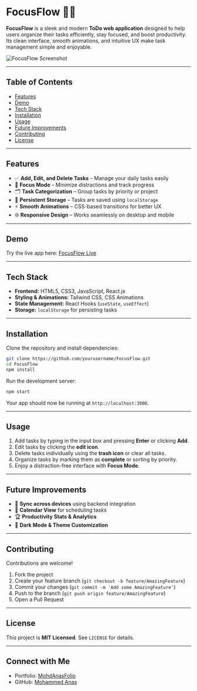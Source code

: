 # FocusFlow 📝✨

**FocusFlow** is a sleek and modern **ToDo web application** designed to help users organize their tasks efficiently, stay focused, and boost productivity. Its clean interface, smooth animations, and intuitive UX make task management simple and enjoyable.

![FocusFlow Screenshot](https://mohdanasfolio.netlify.app/ProjectsImage/FocusFlow.png) 

---

## Table of Contents

* [Features](#features)
* [Demo](#demo)
* [Tech Stack](#tech-stack)
* [Installation](#installation)
* [Usage](#usage)
* [Future Improvements](#future-improvements)
* [Contributing](#contributing)
* [License](#license)

---

## Features

* ✅ **Add, Edit, and Delete Tasks** – Manage your daily tasks easily
* 🎯 **Focus Mode** – Minimize distractions and track progress
* 🗂 **Task Categorization** – Group tasks by priority or project
* 💾 **Persistent Storage** – Tasks are saved using `localStorage`
* ⚡ **Smooth Animations** – CSS-based transitions for better UX
* 🌐 **Responsive Design** – Works seamlessly on desktop and mobile

---

## Demo

Try the live app here: [FocusFlow Live](https://mohdanasfolio.netlify.app/)

---

## Tech Stack

* **Frontend:** HTML5, CSS3, JavaScript, React.js
* **Styling & Animations:** Tailwind CSS, CSS Animations
* **State Management:** React Hooks (`useState`, `useEffect`)
* **Storage:** `localStorage` for persisting tasks

---

## Installation

Clone the repository and install dependencies:

```bash
git clone https://github.com/yourusername/FocusFlow.git
cd FocusFlow
npm install
```

Run the development server:

```bash
npm start
```

Your app should now be running at `http://localhost:3000`.

---

## Usage

1. Add tasks by typing in the input box and pressing **Enter** or clicking **Add**.
2. Edit tasks by clicking the **edit icon**.
3. Delete tasks individually using the **trash icon** or clear all tasks.
4. Organize tasks by marking them as **complete** or sorting by priority.
5. Enjoy a distraction-free interface with **Focus Mode**.

---

## Future Improvements

* 🔄 **Sync across devices** using backend integration
* 📅 **Calendar View** for scheduling tasks
* 🏆 **Productivity Stats & Analytics**
* 🌙 **Dark Mode & Theme Customization**

---

## Contributing

Contributions are welcome!

1. Fork the project
2. Create your feature branch (`git checkout -b feature/AmazingFeature`)
3. Commit your changes (`git commit -m 'Add some AmazingFeature'`)
4. Push to the branch (`git push origin feature/AmazingFeature`)
5. Open a Pull Request

---

## License

This project is **MIT Licensed**. See `LICENSE` for details.

---

## Connect with Me

* Portfolio: [MohdAnasFolio](https://mohdanasfolio.netlify.app)
* GitHub: [Mohammed Anas](https://github.com/yourusername)
